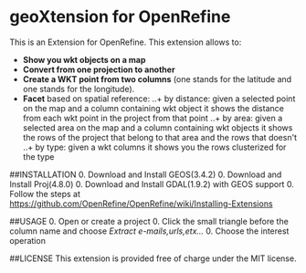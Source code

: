 geoXtension for OpenRefine
======================================

This is an Extension for OpenRefine.
This extension allows to:
+ **Show you wkt objects on a map**
+ **Convert from one projection to another**
+ **Create a WKT point from two columns** (one stands for the latitude and one stands for the longitude).
+ **Facet** based on spatial reference:
..+ by distance: given a selected point on the map and a column containing wkt object it shows the distance from each wkt point in the project from that point
..+ by area: given a selected area on the map and a column containing wkt objects it shows the rows of the project that belong to that area and the rows that doesn't
..+ by type: given a wkt columns it shows you the rows clusterized for the type

##INSTALLATION
0. Download and Install GEOS(3.4.2)
0. Download and Install Proj(4.8.0)
0. Download and Install GDAL(1.9.2) with GEOS support
0. Follow the steps at https://github.com/OpenRefine/OpenRefine/wiki/Installing-Extensions

##USAGE
0. Open or create a project
0. Click the small triangle before the column name and choose *Extract e-mails,urls,etx...*
0. Choose the interest operation

##LICENSE
This extension is provided free of charge under the MIT license.
